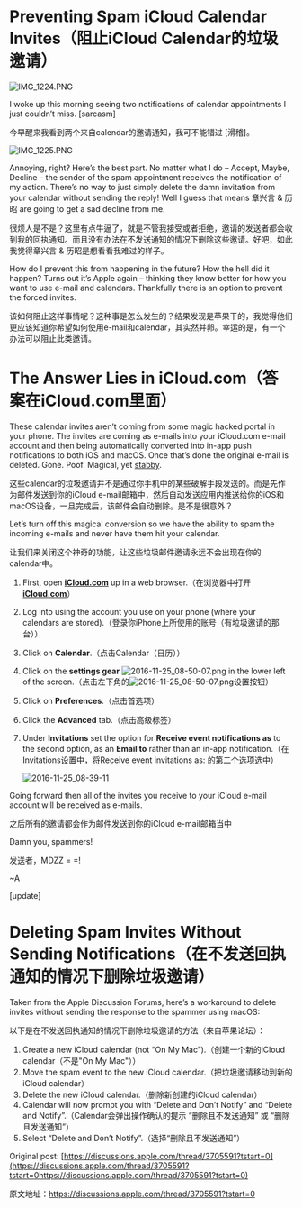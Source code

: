 # Preventing Spam iCloud Calendar Invites（阻止iCloud Calendar的垃圾邀请）



![IMG_1224.PNG](https://astralbodiesnet.files.wordpress.com/2016/11/img_12241.png?w=640)

I woke up this morning seeing two notifications of calendar appointments I just couldn’t miss. [sarcasm]

今早醒来我看到两个来自calendar的邀请通知，我可不能错过 [滑稽]。



![IMG_1225.PNG](https://astralbodiesnet.files.wordpress.com/2016/11/img_1225.png?w=640)

Annoying, right? Here’s the best part. No matter what I do – Accept, Maybe, Decline – the sender of the spam appointment receives the notification of my action. There’s no way to just simply delete the damn invitation from your calendar without sending the reply! Well I guess that means 章兴言 & 历昭 are going to get a sad decline from me.

很烦人是不是？这里有点牛逼了，就是不管我接受或者拒绝，邀请的发送者都会收到我的回执通知。而且没有办法在不发送通知的情况下删除这些邀请。好吧，如此我觉得章兴言 & 历昭是想看看我难过的样子。

How do I prevent this from happening in the future? How the hell did it happen? Turns out it’s Apple again – thinking they know better for how you want to use e-mail and calendars. Thankfully there is an option to prevent the forced invites.

该如何阻止这样事情呢？这种事是怎么发生的？结果发现是苹果干的，我觉得他们更应该知道你希望如何使用e-mail和calendar，其实然并卵。幸运的是，有一个办法可以阻止此类邀请。

# The Answer Lies in iCloud.com（答案在iCloud.com里面）



These calendar invites aren’t coming from some magic hacked portal in your phone. The invites are coming as e-mails into your iCloud.com e-mail account and then being automatically converted into in-app push notifications to both iOS and macOS. Once that’s done the original e-mail is deleted. Gone. Poof. Magical, yet [stabby](https://stabby.today/).

这些calendar的垃圾邀请并不是通过你手机中的某些破解手段发送的。而是先作为邮件发送到你的iCloud e-mail邮箱中，然后自动发送应用内推送给你的iOS和macOS设备，一旦完成后，该邮件会自动删除。是不是很意外？

Let’s turn off this magical conversion so we have the ability to spam the incoming e-mails and never have them hit your calendar.

让我们来关闭这个神奇的功能，让这些垃圾邮件邀请永远不会出现在你的calendar中。

1. First, open [**iCloud.com**](https://www.icloud.com/) up in a web browser.（在浏览器中打开[**iCloud.com**](https://www.icloud.com/)）

2. Log into using the account you use on your phone (where your calendars are stored).（登录你iPhone上所使用的账号（有垃圾邀请的那台））

3. Click on **Calendar**.（点击Calendar（日历））

4. Click on the **settings gear** ![2016-11-25_08-50-07.png](https://astralbodiesnet.files.wordpress.com/2016/11/2016-11-25_08-50-07.png?w=640) in the lower left of the screen.（点击左下角的![2016-11-25_08-50-07.png](https://astralbodiesnet.files.wordpress.com/2016/11/2016-11-25_08-50-07.png?w=640)设置按钮）

5. Click on **Preferences**.（点击首选项）

6. Click the **Advanced** tab.（点击高级标签）

7. Under **Invitations** set the option for **Receive event notifications as** to the second option, as an **Email to** rather than an in-app notification.（在Invitations设置中，将Receive event invitations as: 的第二个选项选中）

   ![2016-11-25_08-39-11](https://astralbodiesnet.files.wordpress.com/2016/11/2016-11-25_08-39-11.png?w=296&h=300)

Going forward then all of the invites you receive to your iCloud e-mail account will be received as e-mails.

之后所有的邀请都会作为邮件发送到你的iCloud e-mail邮箱当中

Damn you, spammers!

发送者，MDZZ = =!

~A

[update]

# Deleting Spam Invites Without Sending Notifications（在不发送回执通知的情况下删除垃圾邀请）



Taken from the Apple Discussion Forums, here’s a workaround to delete invites without sending the response to the spammer using macOS:

以下是在不发送回执通知的情况下删除垃圾邀请的方法（来自苹果论坛）：

1. Create a new iCloud calendar (not “On My Mac”).（创建一个新的iCloud calendar（不是"On My Mac"））
2. Move the spam event to the new iCloud calendar.（把垃圾邀请移动到新的iCloud calendar）
3. Delete the new iCloud calendar.（删除新创建的iCloud calendar）
4. Calendar will now prompt you with “Delete and Don’t Notify” and “Delete and Notify”.（Calendar会弹出操作确认的提示 “删除且不发送通知” 或 “删除且发送通知”）
5. Select “Delete and Don’t Notify”.（选择“删除且不发送通知”）



Original post: [https://discussions.apple.com/thread/3705591?tstart=0](https://discussions.apple.com/thread/3705591?tstart=0https://discussions.apple.com/thread/3705591?tstart=0)

原文地址：https://discussions.apple.com/thread/3705591?tstart=0